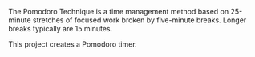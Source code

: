 The Pomodoro Technique is a time management method based on 25-minute stretches of focused work broken by five-minute breaks. Longer breaks typically are 15 minutes.

This project creates a Pomodoro timer.
